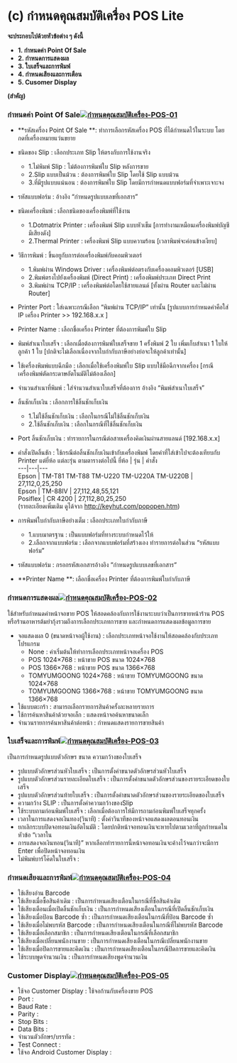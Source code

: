 # (c)    กำหนดคุณสมบัติเครื่อง POS Lite

**จะประกอบไปด้วยหัวข้อต่าง ๆ ดังนี้**

  * **1\. กำหนดค่า Point Of Sale**
  * **2\. กำหนดการแสดงผล**
  * **3\. ใบเสร็จและการพิมพ์**
  * **4\. กำหนดเสียงและการเตือน**
  * **5\. Cusomer Display**

**(สำคัญ)**

### กำหนดค่า Point Of Sale[![กำหนดคุณสมบัติเครื่อง-POS-01](/images/กำหนดคุณสมบัติเครื่อง-POS-01.jpg)](/images/กำหนดคุณสมบัติเครื่อง-POS-01.jpg)

  * **รหัสเครื่อง Point Of Sale **: ทำการเลือกรหัสเครื่อง POS ที่ได้กำหนดไว้ในระบบ โดยกดที่เครื่องหมายแว่นขยาย
  * ชนิดของ Slip : เลือกประเภท Slip ให้ตรงกับการใช้งานจริง 
    * 1.ไม่พิมพ์ Slip : ไม่ต้องการพิมพ์ใบ Slip หลังการขาย
    * 2.Slip แบบเป็นม้วน : ต้องการพิมพ์ใบ Slip โดยใช้ Slip แบบม้วน
    * 3.ที่มีรูปแบบแน่นอน : ต้องการพิมพ์ใบ Slip โดยมีการกำหนดแบบฟอร์มที่จำเพาะเจาะจง
  * รหัสแบบฟอร์ม : อ้างอิง “กำหนดรูปแบบเลขที่เอกสาร”
  * ชนิดเครื่องพิมพ์ : เลือกชนิดของเครื่องพิมพ์ที่ใช้งาน 
    * 1.Dotmatrix Printer : เครื่องพิมพ์ Slip แบบหัวเข็ม [การทำงานเหมือนเครื่องพิมพ์บัญชี มีเสียงดัง]
    * 2.Thermal Printer : เครื่องพิมพ์ Slip แบบความร้อน [เวลาพิมพ์จะค่อนข้างเงียบ]
  * วิธีการพิมพ์ : ขึ้นอยูกับการต่อเครื่องพิมพ์กับคอมพิวเตอร์ 
    * 1.พิมพ์ผ่าน Windows Driver : เครื่องพิมพ์ต่อตรงกับเครื่องคอมพิวเตอร์ [USB]
    * 2.พิมพ์ตรงไปยังเครื่องพิมพ์ (Direct Print) : เครื่องพิมพ์ประเภท Direct Print
    * 3.พิมพ์ผ่าน TCP/IP : เครื่องพิมพ์ต่อโดยใช้สายแลนด์ [ทั้งผ่าน Router และไม่ผ่าน Router]
  * Printer Port : ใส่เฉพาะกรณีเลือก “พิมพ์ผ่าน TCP/IP” เท่านั้น [รูปแบบการกำหนดค่าคือใส่ IP เครื่อง Printer >> 192.168.x.x ]
  * Printer Name : เลือกชื่อเครื่อง Printer ที่ต้องการพิมพ์ใบ Slip
  * พิมพ์สำเนาใบเสร็จ : เลือกเมื่อต้องการพิมพ์ใบเสร็จขาย 1 ครั้งพิมพ์ 2 ใบ เพิ่มเก็บสำเนา 1 ใบให้ลูกค้า 1 ใบ [ปกติจะไม่เลือกเนื่องจากใบกำกับภาษีอย่างย่อจะให้ลูกค้าเท่านั้น]
  * ใช้เครื่องพิมพ์แบบฉีกมือ : เลือกเมื่อใช้เครื่องพิมพ์ใบ Slip แบบใช้มือฉีกจากเครื่อง [กรณีเครื่องพิมพ์ตัดกระดาษอัตโนมัติไม่ต้องเลือก]
  * จำนวนสำเนาที่พิมพ์ : ใส่จำนวนสำเนาใบเสร็จที่ต้องการ อ้างอิง “พิมพ์สำเนาใบเสร็จ”
  * ลิ้นชักเก็บเงิน : เลือกการใช้ลิ้นชักเก็บเงิน 
    * 1.ไม่ใช้ลิ้นชักเก็บเงิน : เลือกในกรณีไม่ใช้ลิ้นชักเก็บเงิน
    * 2.ใช้ลิ้นชักเก็บเงิน : เลือกในกรณีที่ใช้ลิ้นชักเก็บเงิน
  * Port ลิ้นชักเก็บเงิน : ทำรายการในกรณีต่อสายเครื่องคิดเงินผ่านสายแลนด์ [192.168.x.x]
  * คำสั่งเปิดลิ้นขัก : ใช้กรณีต่อลิ้นชักเก็บเงินเข้ากับเครื่องพิมพ์ โดยค่าที่ใส่เข้าไปจะต้องเทียบกับ Printer แต่ยี่ห้อ แต่ละรุ่น ตามตารางต่อไปนี้  ยี่ห้อ | รุ่น | คำสั่ง  
---|---|---  
Epson | TM-T81 TM-T88 TM-U220 TM-U220A TM-U220B | 27,112,0,25,250  
Epson | TM-88IV | 27,112,48,55,121  
Posiflex | CR 4200 | 27,112,80,25,250  
(รายละเอียดเพิ่มเติม ดูได้จาก <http://keyhut.com/popopen.htm>)

  * การพิมพ์ใบกำกับภาษีอย่างเต็ม : เลือกประเภทใบกำกับภาษี 
    * 1.แบบมาตรฐาน : เป็นแบบฟอร์มที่ทางระบบกำหนดไว้ให้
    * 2.เลือกจากแบบฟอร์ม : เลือกจากแบบฟอร์มที่สร้างเอง ทำรายการต่อในส่วน “รหัสแบบฟอร์ม”
  * รหัสแบบฟอร์ม : กรอกรหัสเอกสารอ้างอิง “กำหนดรูปแบบเลขที่เอกสาร“
  * **Printer Name **: เลือกชื่อเครื่อง Printer ที่ต้องการพิมพ์ใบกำกับภาษี

### กำหนดการแสดงผล[![กำหนดคุณสมบัติเครื่อง-POS-02](/images/กำหนดคุณสมบัติเครื่อง-POS-02.jpg)](/images/กำหนดคุณสมบัติเครื่อง-POS-02.jpg)

ใช้สำหรับกำหนดค่าหน้าจอขาย POS
ให้สอดคล้องกับการใช้งานระบบว่าเป็นการขายหน้าร้าน POS
หรือร้านอาหารต้มยำกุ้งรวมถึงการเลือกประเภทการขาย และกำหนดการแสดงผลข้อมูลการขาย

  * จอแสดงผล 0 (ขนาดหน้าจอผู้ใช้งาน) : เลือกประเภทหน้าจอใช้งานให้สอดคล้องกับประเภทโปรแกรม 
    * None : ค่าเริ่มต้นให้ทำการเลือกประเภทหน้าจอเครื่อง POS
    * POS 1024×768 : หน้าขาย POS ขนาด 1024×768
    * POS 1366×768 : หน้าขาย POS ขนาด 1366×768
    * TOMYUMGOONG 1024×768 : หน้าขาย TOMYUMGOONG ขนาด 1024×768
    * TOMYUMGOONG 1366×768 : หน้าขาย TOMYUMGOONG ขนาด 1366×768
  * ใช้แบบตะกร้า : สามารถเลือกรายการสินค้าครั้งละหลายรายการ
  * ใช้การค้นหาสินค้าด้วยจอเล็ก : แสดงหน้าจอค้นหาขนาดเล็ก
  * จำนวนรายการค้นหาสินค้าต่อหน้า : กำหนดแสดงรายการขายสินค้า

### ใบเสร็จและการพิมพ์[![กำหนดคุณสมบัติเครื่อง-POS-03](/images/กำหนดคุณสมบัติเครื่อง-POS-03.jpg)](/images/กำหนดคุณสมบัติเครื่อง-POS-03.jpg)

เป็นการกำหนดรูปแบบตัวอักษร ขนาด ความกว้างของใบเสร็จ

  * รูปแบบตัวอักษรส่วนหัวใบเสร็จ : เป็นการตั้งค่าขนาดตัวอักษรส่วนหัวใบเสร็จ
  * รูปแบบตัวอักษรส่วนรายละเอียดใบเสร็จ : เป็นการตั้งค่าขนาดตัวอักษรส่วนของรายระเอียดของใบเสร็จ
  * รูปแบบตัวอักษรส่วนท้ายใบเสร็จ : เป็นการตั้งค่าขนาดตัวอักษรส่วนของรายระเอียดของใบเสร็จ
  * ความกว้าง SLIP : เป็นการตั้งค่าความกว้างของSlip
  * ใช้ระบบถามก่อนพิมพ์ใบเสร็จ : เลือกเมื่อต้องการให้มีการถามก่อนพิมพ์ใบเสร็จทุกครั้ง
  * เวลาในการแสดงจอเงินทอง(วินาที) : ตั้งค่าวินาทีของหน้าจอแสดงผลตอนทอนเงิน
  * ยกเลิกระบบปิดจอทอนเงินอัตโนมัติ : โดยปกติหน้าจอทอนเงินจะหายไปตามเวลาที่ถูกกำหนดในหัวข้อ “เวลาใน
  * การแสดงจอเงินทอน(วินาที)” หากเลือกทำรายการนี้หน้าจอทอนเงินจะค้างไว้จนกว่าจะมีการ Enter เพื่อปิดหน้าจอทอนเงิน
  * ไม่พิมพ์บาร์โค๊ดในใบเสร็จ :

### กำหนดเสียงและการพิมพ์[![กำหนดคุณสมบัติเครื่อง-POS-04](/images/กำหนดคุณสมบัติเครื่อง-POS-04.jpg)](/images/กำหนดคุณสมบัติเครื่อง-POS-04.jpg)

  * ใช้เสียงอ่าน Barcode
  * ใช้เสียงเมื่อซื้อสินค้าเดิม : เป็นการกำหนดเสียงเตือนในกรณีที่ซื้อสินค้าเดิม
  * ใช้เสียงเตือนเมื่อเปิดลิ้นชักเก็บเงิน : เป็นการกำหนดเสียงเตือนในกรณีที่เปิดลิ้นชักเก็บเงิน
  * ใช้เสียงเมื่อป้อน Barcode ซ้ำ : เป็นการกำหนดเสียงเตือนในกรณีที่ป้อน Barcode ซ้ำ
  * ใช้เสียงเมื่อไม่พบรหัส Barcode : เป็นการกำหนดเสียงเตือนในกรณีที่ไม่พบรหัส Barcode
  * ใช้เสียงเมื่อเลือกสมาชิก : เป็นการกำหนดเสียงเตือนในกรณีที่เลือกสมาชิก
  * ใช้เสียงเมื่อเปลี่ยนพนักงานขาย : เป็นการกำหนดเสียงเตือนในกรณีเปลี่ยนพนักงานขาย
  * ใช้เสียงเมื่อปิดการขายและคิดเงิน : เป็นการกำหนดเสียงเตือนในกรณีปิดการขายและคิดเงิน
  * ใช้ระบบพูดจำนวนเงิน : เป็นการกำหนดเสียงพูดจำนวนเงิน

### Customer Display[![กำหนดคุณสมบัติเครื่อง-POS-05](/images/กำหนดคุณสมบัติเครื่อง-POS-05.jpg)](/images/กำหนดคุณสมบัติเครื่อง-POS-05.jpg)

  * ใช้จอ Customer Display : ใช้จอก้านกับเครื่องขาย POS
  * Port :
  * Baud Rate :
  * Parity :
  * Stop Bits :
  * Data Bits :
  * จำนวนตัวอักษร/บรรทัด :
  * Test Connect :
  * ใช้จอ Android Customer Display :



